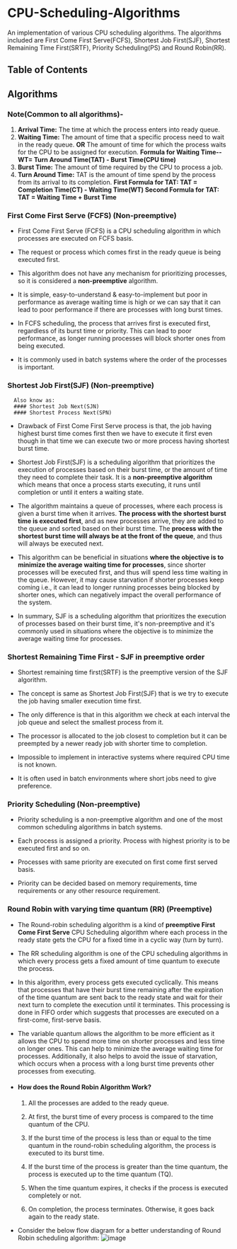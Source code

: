 # CPU-Scheduling-Algorithms
An implementation of various CPU scheduling algorithms. The algorithms included are First Come First Serve(FCFS), Shortest Job First(SJF), Shortest Remaining Time First(SRTF), Priority Scheduling(PS) and Round Robin(RR).
## Table of Contents
## Algorithms
### Note(Common to all algorithms)-
1. __Arrival Time:__ The time at which the process enters into ready queue.
2. __Waiting Time:__ The amount of time that a specific process need to wait in the ready queue. __OR__ The amount of time for which the process waits for the CPU to be assigned for execution.
   __Formula for Waiting Time-- WT= Turn Around Time(TAT) - Burst Time(CPU time)__
3. __Burst Time:__ The amount of time required by the CPU to process a job.
4. __Turn Around Time:__ TAT is the amount of time spend by the process from its arrival to its completion.
   __First Formula for TAT: TAT = Completion Time(CT) - Waiting Time(WT)
     Second Formula for TAT: TAT = Waiting Time + Burst Time__
   
### First Come First Serve (FCFS) (Non-preemptive)
- First Come First Serve (FCFS) is a CPU scheduling algorithm in which processes are executed on FCFS basis.
- The request or process which comes first in the ready queue is being executed first.
- This algorithm does not have any mechanism for prioritizing processes, so it is considered a **non-preemptive** algorithm.
- It is simple, easy-to-understand & easy-to-implement but poor in performance as average waiting time is high or we can say that it can lead to poor performance if there are processes with long burst times.

- In FCFS scheduling, the process that arrives first is executed first, regardless of its burst time or priority. This can lead to poor performance, as longer running processes will block shorter ones from being executed.
- It is commonly used in batch systems where the order of the processes is important.

### Shortest Job First(SJF) (Non-preemptive)
      Also know as:
      #### Shortest Job Next(SJN)
      #### Shortest Process Next(SPN)

- Drawback of First Come First Serve process is that, the job having highest burst time comes first then we have to execute it first even though in that time we can execute two or more process having shortest burst time.

- Shortest Job First(SJF) is a scheduling algorithm that prioritizes the execution of processes based on their burst time, or the amount of time they need to complete their task. It is a __non-preemptive algorithm__ which means that once a process starts executing, it runs until completion or until it enters a waiting state.

- The algorithm maintains a queue of processes, where each process is given a burst time when it arrives. __The process with the shortest burst time is executed first__, and as new processes arrive, they are added to the queue and sorted based on their burst time. The __process with the shortest burst time will always be at the front of the queue__, and thus will always be executed next.

- This algorithm can be beneficial in situations __where the objective is to minimize the average waiting time for processes__, since shorter processes will be executed first, and thus will spend less time waiting in the queue. However, it may cause starvation if shorter processes keep coming i.e., it can lead to longer running processes being blocked by shorter ones, which can negatively impact the overall performance of the system.

- In summary, SJF is a scheduling algorithm that prioritizes the execution of processes based on their burst time, it's non-preemptive and it's commonly used in situations where the objective is to minimize the average waiting time for processes.

### Shortest Remaining Time First - SJF in preemptive order
- Shortest remaining time first(SRTF) is the preemptive version of the SJF algorithm.

- The concept is same as Shortest Job First(SJF) that is we try to execute the job having smaller execution time first.

- The only difference is that in this algorithm we check at each interval the job queue and select the smallest process from it.

- The processor is allocated to the job closest to completion but it can be preempted by a 
newer ready job with shorter time to completion.
  
- Impossible to implement in interactive systems where required CPU time is not known.
  
- It is often used in batch environments where short jobs need to give preference.

### Priority Scheduling (Non-preemptive)
- Priority scheduling is a non-preemptive algorithm and one of the most common scheduling 
algorithms in batch systems.

- Each process is assigned a priority. Process with highest priority is to be executed first and 
so on.

- Processes with same priority are executed on first come first served basis.
  
- Priority can be decided based on memory requirements, time requirements or any other 
resource requirement.

### Round Robin with varying time quantum (RR) (Preemptive)
- The Round-robin scheduling algorithm is a kind of __preemptive First Come First Serve__ CPU Scheduling algorithm where each process in the ready state gets the CPU for a fixed time in a cyclic way (turn by turn).
  
- The RR scheduling algorithm is one of the CPU scheduling algorithms in which every process gets a fixed amount of time quantum to execute the process.
  
- In this algorithm, every process gets executed cyclically. This means that processes that have their burst time remaining after the expiration of the time quantum are sent back to the ready state and wait for their next turn to complete the execution until it terminates. This processing is done in FIFO order which suggests that processes are executed on a first-come, first-serve basis.

- The variable quantum allows the algorithm to be more efficient as it allows the CPU to spend more time on shorter processes and less time on longer ones. This can help to minimize the average waiting time for processes. Additionally, it also helps to avoid the issue of starvation, which occurs when a process with a long burst time prevents other processes from executing.

- #### How does the Round Robin Algorithm Work?
    1. All the processes are added to the ready queue.
       
    2. At first, the burst time of every process is compared to the time quantum of the CPU.
    
    3. If the burst time of the process is less than or equal to the time quantum in the round-robin scheduling algorithm, the process is executed to its burst time.
  
    4. If the burst time of the process is greater than the time quantum, the process is executed up to the time quantum (TQ).
  
    5. When the time quantum expires, it checks if the process is executed completely or not.
     
    6. On completion, the process terminates. Otherwise, it goes back again to the ready state.

 - Consider the below flow diagram for a better understanding of Round Robin scheduling algorithm:
![image](https://github.com/Priyanxxhiiii/CPU-Scheduling-Algorithms/assets/135419372/f148caf0-26e6-4eda-820d-3ca44d3b44df)











   

